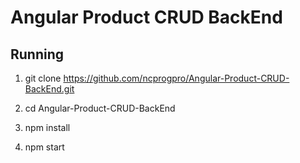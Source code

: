 # Angular Product CRUD BackEnd 

## Running
1. git clone https://github.com/ncprogpro/Angular-Product-CRUD-BackEnd.git

2. cd Angular-Product-CRUD-BackEnd

3. npm install

4. npm start
